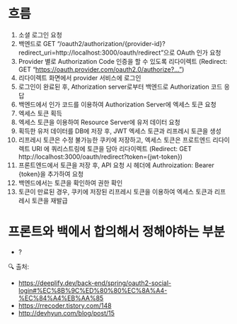# 흐름

1. 소셜 로그인 요청
2. 백엔드로 GET “/oauth2/authorization/{provider-id}?redirect_uri=http://localhost:3000/oauth/redirect”으로 OAuth 인가 요청
3. Provider 별로 Authorization Code 인증을 할 수 있도록 리다이렉트 (Redirect: GET “https://oauth.provider.com/oauth2.0/authorize?…”)
4. 리다이렉트 화면에서 provider 서비스에 로그인
5. 로그인이 완료된 후, Athorization server로부터 백엔드로 Authorization 코드 응답
6. 백엔드에서 인가 코드를 이용하여 Authorization Server에 엑세스 토큰 요청
7. 엑세스 토큰 획득
8. 엑세스 토큰을 이용하여 Resource Server에 유저 데이터 요청
9. 획득한 유저 데이터를 DB에 저장 후, JWT 엑세스 토큰과 리프레시 토큰을 생성
10. 리프레시 토큰은 수정 불가능한 쿠키에 저장하고, 엑세스 토큰은 프로트엔드 리다이렉트 URI 에 쿼리스트링에 토큰을 담아 리다이렉트 (Redirect: GET http://localhost:3000/oauth/redirect?token={jwt-token})
11. 프론트엔드에서 토큰을 저장 후, API 요청 시 헤더에 Authroization: Bearer {token}을 추가하여 요청
12. 백엔드에서는 토큰을 확인하여 권한 확인
13. 토큰이 만료된 경우, 쿠키에 저장된 리프레시 토큰을 이용하여 엑세스 토큰과 리프레시 토큰을 재발급

# 프론트와 백에서 합의해서 정해야하는 부분

- ?

🔍 출처:

- https://deeplify.dev/back-end/spring/oauth2-social-login#%EC%8B%9C%ED%80%80%EC%8A%A4-%EC%84%A4%EB%AA%85
- https://rrecoder.tistory.com/148
- http://devhyun.com/blog/post/15
